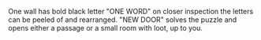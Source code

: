 One wall has bold black letter "ONE WORD" on closer inspection the letters can be peeled of and rearranged. "NEW DOOR" solves the puzzle and opens either a passage or a small room with loot, up to you.